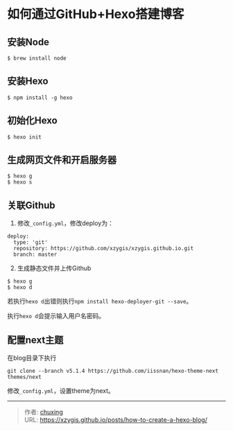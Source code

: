 # 如何通过GitHub+Hexo搭建博客



## 安装Node
```
$ brew install node
```

## 安装Hexo
```
$ npm install -g hexo
```

## 初始化Hexo
```
$ hexo init
```

## 生成网页文件和开启服务器
```
$ hexo g
$ hexo s
```

## 关联Github

1. 修改`_config.yml`，修改deploy为：
```
deploy:
  type: 'git'
  repository: https://github.com/xzygis/xzygis.github.io.git
  branch: master
```

2. 生成静态文件并上传Github
```
$ hexo g
$ hexo d
```

若执行`hexo d`出错则执行`npm install hexo-deployer-git --save`。

执行`hexo d`会提示输入用户名密码。

## 配置next主题
在blog目录下执行
```
git clone --branch v5.1.4 https://github.com/iissnan/hexo-theme-next themes/next
```

修改`_config.yml`，设置theme为next。



---

> 作者: [chuxing](https://github.com/xzygis)  
> URL: https://xzygis.github.io/posts/how-to-create-a-hexo-blog/  

